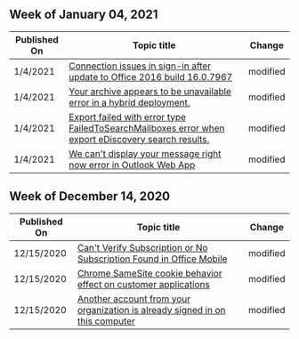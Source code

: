 <!-- This file is generated automatically each week. Changes made to this file will be overwritten.-->



## Week of January 04, 2021


| Published On |Topic title | Change |
|------|------------|--------|
| 1/4/2021 | [Connection issues in sign-in after update to Office 2016 build 16.0.7967](/office365/troubleshoot/authentication/connection-issue-when-sign-in-office-2016) | modified |
| 1/4/2021 | [Your archive appears to be unavailable error in a hybrid deployment.](/office365/troubleshoot/archive-mailboxes/cloud-based-archive-unavailable) | modified |
| 1/4/2021 | [Export failed with error type FailedToSearchMailboxes error when export eDiscovery search results.](/office365/troubleshoot/ediscovery/ediscovery-results-export-fails) | modified |
| 1/4/2021 | [We can't display your message right now error in Outlook Web App](/office365/troubleshoot/office-message-encryption/cannot-display-message) | modified |


## Week of December 14, 2020


| Published On |Topic title | Change |
|------|------------|--------|
| 12/15/2020 | [Can't Verify Subscription or No Subscription Found in Office Mobile](/office365/troubleshoot/licensing/subscription-issue-in-office-mobile) | modified |
| 12/15/2020 | [Chrome SameSite cookie behavior effect on customer applications](/office365/troubleshoot/miscellaneous/chrome-behavior-affects-applications) | modified |
| 12/15/2020 | [Another account from your organization is already signed in on this computer](/office365/troubleshoot/sign-in/sign-in-to-office-2016-for-mac-fail) | modified |
